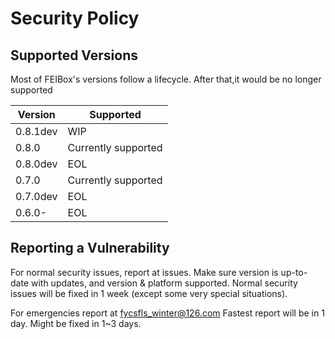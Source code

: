 # Security Policy

## Supported Versions

Most of FEIBox's versions follow a lifecycle. After that,it would be no longer supported

| Version | Supported           |
| ------- | ------------------- |
| 0.8.1dev| WIP |
| 0.8.0   | Currently supported |
| 0.8.0dev| EOL |
| 0.7.0   | Currently supported |
| 0.7.0dev| EOL |
| 0.6.0-  | EOL |

## Reporting a Vulnerability

For normal security issues, report at issues.
Make sure version is up-to-date with updates, and version & platform supported.
Normal security issues will be fixed in 1 week (except some very special situations).

For emergencies report at fycsfls_winter@126.com 
Fastest report will be in 1 day. Might be fixed in 1~3 days.
